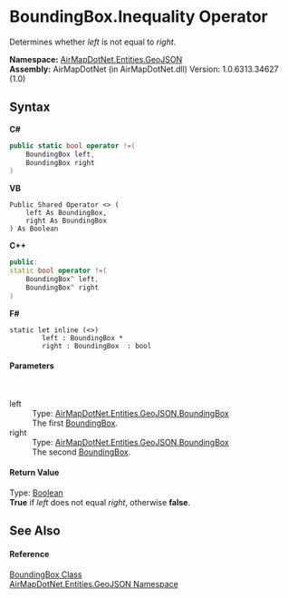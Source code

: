 # BoundingBox.Inequality Operator 
 

Determines whether *left* is not equal to *right*.

**Namespace:**&nbsp;<a href="N_AirMapDotNet_Entities_GeoJSON">AirMapDotNet.Entities.GeoJSON</a><br />**Assembly:**&nbsp;AirMapDotNet (in AirMapDotNet.dll) Version: 1.0.6313.34627 (1.0)

## Syntax

**C#**<br />
``` C#
public static bool operator !=(
	BoundingBox left,
	BoundingBox right
)
```

**VB**<br />
``` VB
Public Shared Operator <> ( 
	left As BoundingBox,
	right As BoundingBox
) As Boolean
```

**C++**<br />
``` C++
public:
static bool operator !=(
	BoundingBox^ left, 
	BoundingBox^ right
)
```

**F#**<br />
``` F#
static let inline (<>)
        left : BoundingBox * 
        right : BoundingBox  : bool
```


#### Parameters
&nbsp;<dl><dt>left</dt><dd>Type: <a href="T_AirMapDotNet_Entities_GeoJSON_BoundingBox">AirMapDotNet.Entities.GeoJSON.BoundingBox</a><br />The first <a href="T_AirMapDotNet_Entities_GeoJSON_BoundingBox">BoundingBox</a>.</dd><dt>right</dt><dd>Type: <a href="T_AirMapDotNet_Entities_GeoJSON_BoundingBox">AirMapDotNet.Entities.GeoJSON.BoundingBox</a><br />The second <a href="T_AirMapDotNet_Entities_GeoJSON_BoundingBox">BoundingBox</a>.</dd></dl>

#### Return Value
Type: <a href="http://msdn2.microsoft.com/en-us/library/a28wyd50" target="_blank">Boolean</a><br /><b>True</b> if *left* does not equal *right*, otherwise <b>false</b>.

## See Also


#### Reference
<a href="T_AirMapDotNet_Entities_GeoJSON_BoundingBox">BoundingBox Class</a><br /><a href="N_AirMapDotNet_Entities_GeoJSON">AirMapDotNet.Entities.GeoJSON Namespace</a><br />